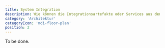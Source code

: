 ```yaml
---
title: System Integration
description: Wie können die Integrationsartefakte oder Services aus den Prozessen heraus aufgerufen werden?
category: 'Architektur'
categoryIcon: 'mdi-floor-plan'
position: 2
---
```


To be done.

